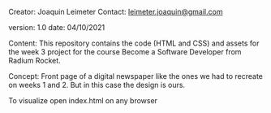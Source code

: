 Creator: Joaquin Leimeter
Contact: leimeter.joaquin@gmail.com 

version: 1.0
date: 04/10/2021

Content: This repository contains the code (HTML and CSS) and assets for the week 3 project for the course Become a Software Developer from Radium Rocket.

Concept: Front page of a digital newspaper like the ones we had to recreate on weeks 1 and 2. But in this case the design is ours.

To visualize open index.html on any browser


